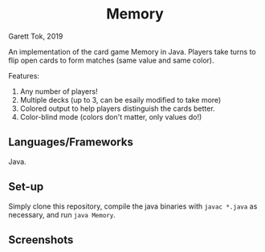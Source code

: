 <h1 align="center">
  Memory
</h1>

Garett Tok, 2019

An implementation of the card game Memory in Java. Players take turns to flip open cards to form matches (same value and same color).

Features:
1. Any number of players!
2. Multiple decks (up to 3, can be esaily modified to take more)
3. Colored output to help players distinguish the cards better.
4. Color-blind mode (colors don't matter, only values do!)

## Languages/Frameworks

Java.

## Set-up

Simply clone this repository, compile the java binaries with `javac *.java` as necessary, and run `java Memory`.

## Screenshots
